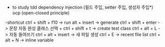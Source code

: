 - to study
tdd
dependency injection (필드 주입, setter 주입, 생성자 주입*)
ocp (open-closed principle)


-shortcut
ctrl + shift + f10  ->  run
alt + insert  ->  generate
ctrl + shift + enter  ->  문장 자동 완성
클래스 선택 + ctrl + shift + t  ->  create test class
ctrl + alt + L  -> 자동 들여쓰기
ctrl + alt + insert  ->  새 파일 생성
ctrl + E  ->  recent file list
ctrl + alt + N  ->  inline variable